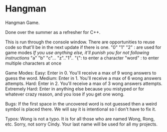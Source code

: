 # Hangman
Hangman Game. 

Done over the summer as a refresher for C++.

This is run through the console window.
There are opportunities to reuse code so that'll be in the next update if there is one.
"0" "1" "2" : are used for game modes
  *If you use anything else, it'll punish you for not following instructions*
"a" "b" "c"... "z".."1".. "{": to enter a character
"word" : to enter multiple characters at once

Game Modes:
Easy:
  Enter in 0. You'll receive a max of 9 wong answers to guess the word. 
Medium:
  Enter in 1. You'll receive a max of 6 wong answers attempts.
Hard:
  Enter in 2. You'll receive a max of 3 wong answers attempts.
Extremely Hard:
  Enter in anything else because you mistyped or for whatever crazy reason, and you lose if you get one wong.


Bugs:
  If the first space in the uncovered word is not guessed then a weird symbol is placed there.
  We will say it is intentional so I don't have to fix it.
  
Typos:
  Wong is not a typo. It is for all those who are named Wong, Rong, etc. 
  Sorry, not sorry Cindy. Your last name will be used for all my projects. 
